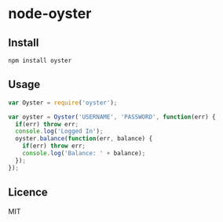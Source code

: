 # node-oyster

## Install

`npm install oyster`

## Usage

```javascript
var Oyster = require('oyster');

var oyster = Oyster('USERNAME', 'PASSWORD', function(err) {
  if(err) throw err;
  console.log('Logged In');
  oyster.balance(function(err, balance) {
    if(err) throw err;
    console.log('Balance: ' + balance);
  });
});
```

## Licence

MIT